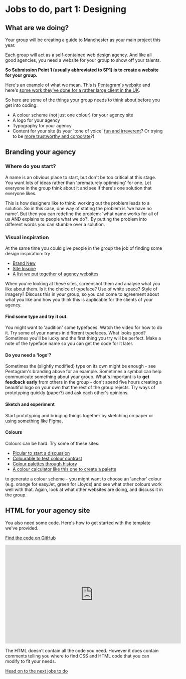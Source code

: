 # Jobs to do, part 1: Designing

## What are we doing?

Your group will be creating a guide to Manchester as your main project this year.

Each group will act as a self-contained web design agency. And like all good agencies, you need a website for your group to show off your talents.

**So Submission Point 1 (usually abbreviated to SP1) is to create a website for your group.**

Here's an example of what we mean. This is [Pentagram's website](https://www.pentagram.com/) and here's [some work they've done for a rather large client in the UK](https://www.pentagram.com/work/the-john-lewis-partnership).

So here are some of the things your group needs to think about before you get into coding:

* A colour scheme (not just one colour) for your agency site
* A logo for your agency
* Typography for your agency
* Content for your site (is your 'tone of voice' [fun and irreverent](https://getcoleman.com/)? Or trying to be [more trustworthy and corporate](https://clarkecreatives.com/)?)

## Branding your agency

### Where do you start?

A name is an obvious place to start, but don't be too critical at this stage. You want lots of ideas rather than 'prematurely optimising' for one. Let everyone in the group think about it and see if there's one solution that everyone likes.

This is how designers like to think: working out the problem leads to a solution. So in this case, one way of stating the problem is 'we have no name'. But then you can redefine the problem: 'what name works for all of us AND explains to people what we do?'. By putting the problem into different words you can stumble over a solution.

### Visual inspiration

At the same time you could give people in the group the job of finding some design inspiration: try
* [Brand New](https://www.underconsideration.com/brandnew/)
* [Site Inspire](https://www.siteinspire.com/)
* [A list we put together of agency websites](https://github.com/wilsonderren/website-inspiration)

When you're looking at these sites, screenshot them and analyse what you like about them. Is it the choice of typeface? Use of white space? Style of imagery? Discuss this in your group, so you can come to agreement about what you like and how you think this is applicable for the clients of your agency.

#### Find some type and try it out.

You might want to 'audition' some typefaces. Watch the video for how to do it. Try some of your names in different typefaces. What looks good? Sometimes you'll be lucky and the first thing you try will be perfect. Make a note of the typeface name so you can get the code for it later.

#### Do you need a 'logo'?

Sometimes the (slightly modified) type on its own might be enough - see Pentagram's branding above for an example. Sometimes a symbol can help communicate something about your group. What's important is to **get feedback early** from others in the group - don't spend five hours creating a beautiful logo on your own that the rest of the group rejects. Try ways of prototyping quickly (paper?) and ask each other's opinions.

#### Sketch and experiment

Start prototyping and bringing things together by sketching on paper or using something like [Figma](https://www.figma.com/).

#### Colours

Colours can be hard. Try some of these sites:

* [Picular to start a discussion](https://picular.co/) 
* [Colourable to test colour contrast](https://colorable.jxnblk.com/000000/a2a2a2) 
* [Colour palettes through history](https://colorleap.app/home)
* [A colour calculator like this one to create a palette](https://www.sessions.edu/color-calculator/) 

to generate a colour scheme - you might want to choose an 'anchor' colour (e.g. orange for easyJet, green for Lloyds) and see what other colours work well with that. Again, look at what other websites are doing, and discuss it in the group.

## HTML for your agency site

You also need some code. Here's how to get started with the template we've provided.

[Find the code on GitHub](https://github.com/mmu-webdesign/level5-portfolio/tree/master/team-website-code)

<iframe width="560" height="315" src="https://www.youtube-nocookie.com/embed/xUNQy1U4Aic?rel=0&amp;showinfo=0" frameborder="0" allow="encrypted-media" allowfullscreen></iframe>

The HTML doesn't contain all the code you need. However it does contain comments telling you where to find CSS and HTML code that you can modify to fit your needs.


[Head on to the next jobs to do](https://github.com/mmu-webdesign/level5-portfolio/blob/master/creating-your-agency-site/jobs-to-do-2.md)
